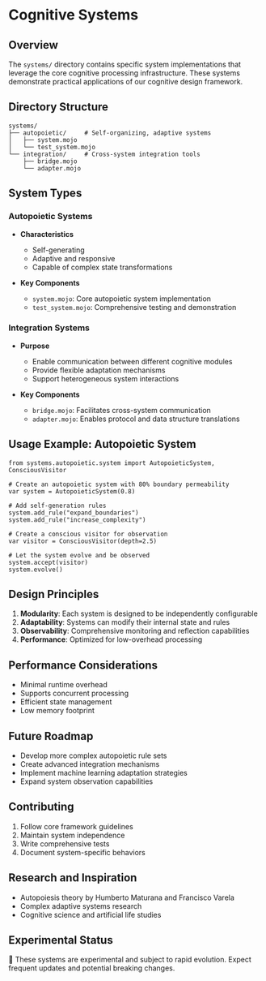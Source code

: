 # Cognitive Systems

## Overview

The `systems/` directory contains specific system implementations that leverage the core cognitive processing infrastructure. These systems demonstrate practical applications of our cognitive design framework.

## Directory Structure

```
systems/
├── autopoietic/     # Self-organizing, adaptive systems
│   ├── system.mojo
│   └── test_system.mojo
└── integration/     # Cross-system integration tools
    ├── bridge.mojo
    └── adapter.mojo
```

## System Types

### Autopoietic Systems
- **Characteristics**
  - Self-generating
  - Adaptive and responsive
  - Capable of complex state transformations

- **Key Components**
  - `system.mojo`: Core autopoietic system implementation
  - `test_system.mojo`: Comprehensive testing and demonstration

### Integration Systems
- **Purpose**
  - Enable communication between different cognitive modules
  - Provide flexible adaptation mechanisms
  - Support heterogeneous system interactions

- **Key Components**
  - `bridge.mojo`: Facilitates cross-system communication
  - `adapter.mojo`: Enables protocol and data structure translations

## Usage Example: Autopoietic System

```mojo
from systems.autopoietic.system import AutopoieticSystem, ConsciousVisitor

# Create an autopoietic system with 80% boundary permeability
var system = AutopoieticSystem(0.8)

# Add self-generation rules
system.add_rule("expand_boundaries")
system.add_rule("increase_complexity")

# Create a conscious visitor for observation
var visitor = ConsciousVisitor(depth=2.5)

# Let the system evolve and be observed
system.accept(visitor)
system.evolve()
```

## Design Principles

1. **Modularity**: Each system is designed to be independently configurable
2. **Adaptability**: Systems can modify their internal state and rules
3. **Observability**: Comprehensive monitoring and reflection capabilities
4. **Performance**: Optimized for low-overhead processing

## Performance Considerations

- Minimal runtime overhead
- Supports concurrent processing
- Efficient state management
- Low memory footprint

## Future Roadmap

- Develop more complex autopoietic rule sets
- Create advanced integration mechanisms
- Implement machine learning adaptation strategies
- Expand system observation capabilities

## Contributing

1. Follow core framework guidelines
2. Maintain system independence
3. Write comprehensive tests
4. Document system-specific behaviors

## Research and Inspiration

- Autopoiesis theory by Humberto Maturana and Francisco Varela
- Complex adaptive systems research
- Cognitive science and artificial life studies

## Experimental Status

🧪 These systems are experimental and subject to rapid evolution. Expect frequent updates and potential breaking changes.
